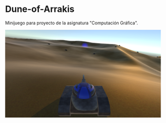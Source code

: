 # Dune-of-Arrakis

Minijuego para proyecto de la asignatura "Computación Gráfica".

![GitHub Logo](InGame.png)
